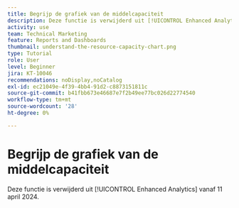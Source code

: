 ```yaml
---
title: Begrijp de grafiek van de middelcapaciteit
description: Deze functie is verwijderd uit [!UICONTROL Enhanced Analytics] vanaf 11 april 2024.
activity: use
team: Technical Marketing
feature: Reports and Dashboards
thumbnail: understand-the-resource-capacity-chart.png
type: Tutorial
role: User
level: Beginner
jira: KT-10046
recommendations: noDisplay,noCatalog
exl-id: ec21049e-4f39-4bb4-91d2-c8873151811c
source-git-commit: b41fbb673e46687e7f2b49ee77bc026d22774540
workflow-type: tm+mt
source-wordcount: '28'
ht-degree: 0%

---
```


# Begrijp de grafiek van de middelcapaciteit

Deze functie is verwijderd uit [!UICONTROL Enhanced Analytics] vanaf 11 april 2024.

